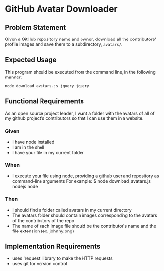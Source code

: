 # GitHub Avatar Downloader

## Problem Statement

Given a GitHub repository name and owner, download all the contributors' profile images and save them to a subdirectory, `avatars/`.

## Expected Usage

This program should be executed from the command line, in the following manner:

`node download_avatars.js jquery jquery`

## Functional Requirements
As an open source project leader,
I want a folder with the avatars of all of my github project's contributors
so that I can use them in a website.

### Given

- I have node installed
- I am in the shell
- I have your file in my current folder

### When

- I execute your file using node, providing a github user and repository as command-line arguments For example: $ node download_avatars.js nodejs node

### Then

- I should find a folder called avatars in my current directory
- The avatars folder should contain images corresponding to the avatars of the contributors of the repo
- The name of each image file should be the contributor's name and the file extension (ex. johnny.png)

## Implementation Requirements

- uses 'request' library to make the HTTP requests
- uses git for version control